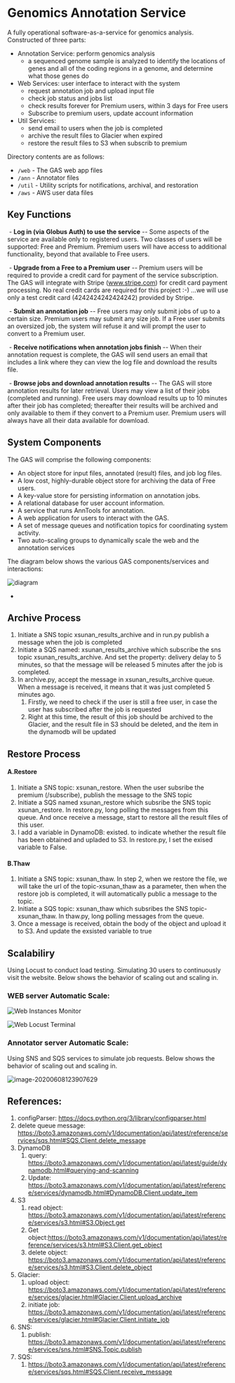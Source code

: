 # Genomics Annotation Service 
A fully operational software-as-a-service for genomics analysis. Constructed of three parts: 

- Annotation Service: perform genomics analysis
  - a sequenced genome sample is analyzed to identify the locations of genes and all of the coding regions in a genome, and determine what those genes do 
- Web Services: user interface to interact with the system
  - request annotation job and upload input file
  - check job status and jobs list
  - check results forever for Premium users, within 3 days for Free users
  - Subscribe to premium users, update account information
- Util Services:
  - send email to users when the job is completed
  - archive the result files to Glacier when expired
  - restore the result files to S3 when subscrib to premium



Directory contents are as follows:

   - `/web` - The GAS web app files
   - `/ann` - Annotator files
   - `/util` - Utility scripts for notifications, archival, and restoration
   - `/aws` - AWS user data files

## Key Functions

​	\-  **Log in (via** **Globus Auth) to use the service** -- Some aspects of the service are available only to registered users. Two classes of users will be supported: Free and Premium. Premium users will have access to additional functionality, beyond that available to Free users. 

​	\-  **Upgrade from a Free to a Premium user** -- Premium users will be required to provide a credit card for payment of the service subscription. The GAS will integrate with Stripe (www.stripe.com) for credit card payment processing. No real credit cards are required for this project :-) ...we will use only a test credit card (4242424242424242) provided by Stripe. 

​	\-  **Submit an annotation job** -- Free users may only submit jobs of up to a certain size. Premium users may submit any size job. If a Free user submits an oversized job, the system will refuse it and will prompt the user to convert to a Premium user. 

​	\-  **Receive notifications when annotation jobs finish** -- When their annotation request is complete, the GAS will send users an email that includes a link where they can view the log file and download the results file. 

​	\-  **Browse jobs and download annotation results** -- The GAS will store annotation results for later retrieval. Users may view a list of their jobs (completed and running). Free users may download results up to 10 minutes after their job has completed; thereafter their results will be archived and only available to them if they convert to a Premium user. Premium users will always have all their data available for download. 

## System Components

The GAS will comprise the following components: 

   - An object store for input files, annotated (result) files, and job log files. 
   - A low cost, highly-durable object store for archiving the data of Free users. 
   - A key-value store for persisting information on annotation jobs. 
   - A relational database for user account information. 
   - A service that runs AnnTools for annotation. 
   - A web application for users to interact with the GAS. 
   - A set of message queues and notification topics for coordinating system activity. 
   - Two auto-scaling groups to dynamically scale the web and the annotation services

The diagram below shows the various GAS components/services and interactions:

![diagram](./readme_images/diagram.png)

* 

## Archive Process

1. Initiate a SNS topic xsunan_results_archive and in run.py publish a message when the job is completed
2. Initiate a SQS named: xsunan_results_archive which subscribe the sns topic xsunan_results_archive. And set the property: delivery delay to 5 minutes, so that the message will be released 5 minutes after the job is completed.
3. In archive.py, accept the message in xsunan_results_archive queue. When a message is received, it means that it was just completed 5 minutes ago. 
   1. Firstly, we need to check if the user is still a free user, in case the user has subscribed after the job is requested
   2. Right at this time, the result of this job should be archived to the Glacier, and the result file in S3 should be deleted, and the item in the dynamodb will be updated

## Restore Process

#### A.Restore

1. Initiate a SNS topic: xsunan_restore. When the user subsribe the premium (/subscribe), publish the message to the SNS topic
2. Initiate a SQS named xsunan_restore which subsribe the SNS topic xsunan_restore. In restore.py, long polling the messages from this queue. And once receive a message, start to restore all the result files of this user.
3. I add a variable in DynamoDB: existed. to indicate whether the result file has been obtained and upladed to S3. In restore.py, I set the exised variable to False.

#### B.Thaw

1. Initiate a SNS topic: xsunan_thaw. In step 2, when we restore the file, we will take the url of the topic-xsunan_thaw as a parameter, then when the restore job is completed, it will automatically public a message to the topic.
2. Initiate a SQS topic: xsunan_thaw which subsribes the SNS topic-xsunan_thaw. In thaw.py, long polling messages from the queue. 
3. Once a message is received, obtain the body of the object and upload it to S3. And update the exsisted variable to true

## Scalabiliry

Using Locust to conduct load testing. Simulating 30 users to continuously visit the website. Below shows the behavior of scaling out and scaling in.

### WEB server Automatic Scale: 

![Web Instances Monitor](./readme_images/web_instances.png)



![Web Locust Terminal](./readme_images/web_terminal.png)



### Annotator server Automatic Scale: 

Using SNS and SQS services to simulate job requests. Below shows the behavior of scaling out and scaling in.

![image-20200608123907629](./readme_images/ann_monitor.png)



## References:

1. configParser: https://docs.python.org/3/library/configparser.html
2. delete queue message: https://boto3.amazonaws.com/v1/documentation/api/latest/reference/services/sqs.html#SQS.Client.delete_message
3. DynamoDB 
   1. query: https://boto3.amazonaws.com/v1/documentation/api/latest/guide/dynamodb.html#querying-and-scanning
   2. Update: https://boto3.amazonaws.com/v1/documentation/api/latest/reference/services/dynamodb.html#DynamoDB.Client.update_item
4. S3
   1. read object: https://boto3.amazonaws.com/v1/documentation/api/latest/reference/services/s3.html#S3.Object.get
   2. Get object:https://boto3.amazonaws.com/v1/documentation/api/latest/reference/services/s3.html#S3.Client.get_object
   3. delete object: https://boto3.amazonaws.com/v1/documentation/api/latest/reference/services/s3.html#S3.Client.delete_object
5. Glacier:
   1. upload object: https://boto3.amazonaws.com/v1/documentation/api/latest/reference/services/glacier.html#Glacier.Client.upload_archive
   2. initiate job: https://boto3.amazonaws.com/v1/documentation/api/latest/reference/services/glacier.html#Glacier.Client.initiate_job
6. SNS:
   1. publish: https://boto3.amazonaws.com/v1/documentation/api/latest/reference/services/sns.html#SNS.Topic.publish
7. SQS:
   1. https://boto3.amazonaws.com/v1/documentation/api/latest/reference/services/sqs.html#SQS.Client.receive_message
